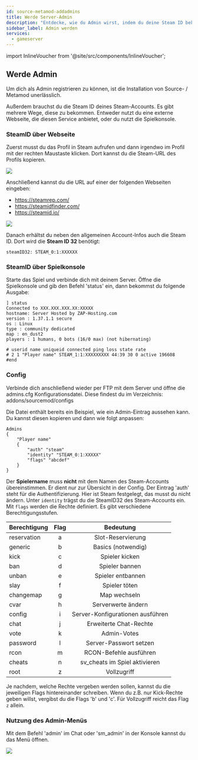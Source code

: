 ```yaml
---
id: source-metamod-addadmins
title: Werde Server-Admin
description: "Entdecke, wie du Admin wirst, indem du deine Steam ID bekommst und Berechtigungen für die Serververwaltung einrichtest → Jetzt mehr erfahren"
sidebar_label: Admin werden
services:
  - gameserver
---
```


import InlineVoucher from '@site/src/components/InlineVoucher';

## Werde Admin

Um dich als Admin registrieren zu können, ist die Installation von Source- / Metamod unerlässlich.

Außerdem brauchst du die Steam ID deines Steam-Accounts. Es gibt mehrere Wege, diese zu bekommen. Entweder nutzt du eine externe Webseite, die diesen Service anbietet, oder du nutzt die Spielkonsole.

<InlineVoucher />

### SteamID über Webseite

Zuerst musst du das Profil in Steam aufrufen und dann irgendwo im Profil mit der rechten Maustaste klicken. Dort kannst du die Steam-URL des Profils kopieren.

![](https://screensaver01.zap-hosting.com/index.php/s/5xbii7Kzmpa33KE/preview)

Anschließend kannst du die URL auf einer der folgenden Webseiten eingeben:

- https://steamrep.com/
- https://steamidfinder.com/
- https://steamid.io/

![](https://screensaver01.zap-hosting.com/index.php/s/wiMssSGFEXWSF9R/preview)

Danach erhältst du neben den allgemeinen Account-Infos auch die Steam ID. Dort wird die **Steam ID 32** benötigt:

```
steamID32: STEAM_0:1:XXXXXX
```

### SteamID über Spielkonsole

Starte das Spiel und verbinde dich mit deinem Server. Öffne die Spielkonsole und gib den Befehl 'status' ein, dann bekommst du folgende Ausgabe:

```
] status
Connected to XXX.XXX.XXX.XX:XXXXX
hostname: Server Hosted by ZAP-Hosting.com
version : 1.37.1.1 secure
os : Linux
type : community dedicated
map : en_dust2
players : 1 humans, 0 bots (16/0 max) (not hibernating)

# userid name uniqueid connected ping loss state rate
# 2 1 "Player name" STEAM_1:1:XXXXXXXXX 44:39 30 0 active 196608
#end
```

### Config

Verbinde dich anschließend wieder per FTP mit dem Server und öffne die admins.cfg Konfigurationsdatei. Diese findest du im Verzeichnis: addons/sourcemod/configs

Die Datei enthält bereits ein Beispiel, wie ein Admin-Eintrag aussehen kann. Du kannst diesen kopieren und dann wie folgt anpassen:

```
Admins
{
	"Player name"
	{
		"auth" "steam"
		"identity" "STEAM_0:1:XXXXX"
		"flags" "abcdef"
	}
}
```

Der **Spielername** muss **nicht** mit dem Namen des Steam-Accounts übereinstimmen. Er dient nur zur Übersicht in der Config. Der Eintrag 'auth' steht für die Authentifizierung. Hier ist Steam festgelegt, das musst du nicht ändern. Unter `identity` trägst du die SteamID32 des Steam-Accounts ein. Mit `flags` werden die Rechte definiert. Es gibt verschiedene Berechtigungsstufen.

| Berechtigung | Flag | Bedeutung |
| ------------|:----:|:---------:|
| reservation | a | Slot-Reservierung |
| generic | b | Basics (notwendig) |
| kick | c | Spieler kicken |
| ban | d | Spieler bannen |
| unban | e | Spieler entbannen |
| slay | f | Spieler töten |
| changemap | g | Map wechseln |
| cvar | h | Serverwerte ändern |
| config | i | Server-Konfigurationen ausführen |
| chat | j | Erweiterte Chat-Rechte |
| vote | k | Admin-Votes |
| password | l | Server-Passwort setzen |
| rcon | m | RCON-Befehle ausführen |
| cheats | n | sv_cheats im Spiel aktivieren |
| root | z | Vollzugriff |

Je nachdem, welche Rechte vergeben werden sollen, kannst du die jeweiligen Flags hintereinander schreiben. Wenn du z.B. nur Kick-Rechte geben willst, vergibst du die Flags 'b' und 'c'. Für Vollzugriff reicht das Flag `z` allein.

### Nutzung des Admin-Menüs

Mit dem Befehl 'admin' im Chat oder 'sm_admin' in der Konsole kannst du das Menü öffnen.

![](https://screensaver01.zap-hosting.com/index.php/s/jwLWXJ99XeJJGSK/preview)

<InlineVoucher />